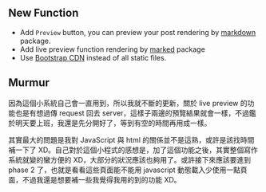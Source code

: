 <!--
.. link: 
.. description: 
.. tags: all, snpa
.. date: 2013/09/29 22:05:28
.. title: SNPA: Preview and live preview
.. slug: 20130929_snpa-preview-and-live-preview
-->

## New Function

* Add `Preview` button, you can preview your post rendering by [markdown](http://pythonhosted.org/Markdown/) package.
* Add live preview function rendering by [marked](https://github.com/chjj/marked) package
* Use [Bootstrap CDN](http://www.bootstrapcdn.com/) instead of all static files.

## Murmur

因為這個小系統自己會一直用到，所以我就不斷的更新，關於 live preview 的功能也是有想過傳 request 回去 server，這樣子兩邊的預覽結果就會一樣，不過鑑於明天要上班，我還是先分開好了，等到有空的時間再用成一樣。

其實最大的問題是我對 JavaScript 與 html 的關係並不是這熟，或許是該找時間補一下了 XD。自己對於這個小程式的感想是，加了這個功能之後，其實整個寫作系統就變的蠻方便的 XD，大部分的狀況應該也夠用了。或許接下來應該要進到 phase 2 了，也就是看看這些頁面能不能用 javascript 動態載入少使用一點頁面，不過我還是想要補一些我覺得我用的到的功能 XD。
